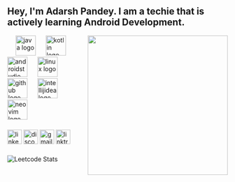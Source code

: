 <h2 align="left">Hey, I'm Adarsh Pandey. I am a techie that is actively learning Android Development.</h2>
<img align="right" height="320" src="https://i.pinimg.com/originals/f3/1b/57/f31b57364bdd0342899b8bcad2d24f26.jpg"  />

<div align="left">
  <img width="15" />
  <img src="https://skillicons.dev/icons?i=java" height="46" alt="java logo"  />
  <img width="15" />
  <img src="https://skillicons.dev/icons?i=kotlin" height="46" alt="kotlin logo"  />
  <img width="15" />
  <img src="https://skillicons.dev/icons?i=androidstudio" height="46" alt="androidstudio logo"  />
  <img width="15" />
  <img src="https://skillicons.dev/icons?i=linux" height="46" alt="linux logo"  />
  <img width="15" />
  <img src="https://skillicons.dev/icons?i=github" height="46" alt="github logo"  />
  <img width="15" />
  <img src="https://skillicons.dev/icons?i=idea" height="46" alt="intellijidea logo"  />
  <img width="15" />
  <img src="https://skillicons.dev/icons?i=neovim" height="46" alt="neovim logo"  />
</div>


###

<div align="left">
  <img src="https://img.shields.io/static/v1?message=LinkedIn&logo=linkedin&label=&color=0077B5&logoColor=white&labelColor=&style=for-the-badge" height="33" alt="linkedin logo"  />
  <img src="https://img.shields.io/static/v1?message=Discord&logo=discord&label=&color=7289DA&logoColor=white&labelColor=&style=for-the-badge" height="33" alt="discord logo"  />
  <img src="https://img.shields.io/static/v1?message=Gmail&logo=gmail&label=&color=D14836&logoColor=white&labelColor=&style=for-the-badge" height="33" alt="gmail logo"  />
  <img src="https://img.shields.io/static/v1?message=Linktree&logo=linktree&label=&color=1de9b6&logoColor=white&labelColor=&style=for-the-badge" height="33" alt="linktree logo"  />
</div>

###
![Leetcode Stats](https://leetcard.jacoblin.cool/adarshpandey18?theme=dark&font=Roboto)

